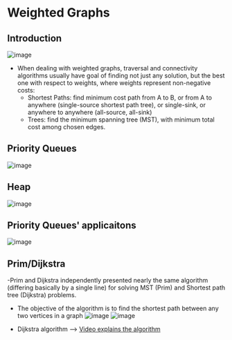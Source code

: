 # Weighted Graphs 

## Introduction
![image](https://user-images.githubusercontent.com/66233296/164998745-9ffd5e45-40ee-4e3c-9a7b-f60c0dd2f31f.png)

- When dealing with weighted graphs, traversal and connectivity algorithms usually have goal of finding not just any solution, but the best one with respect to weights, where weights represent non-negative costs:
  - Shortest Paths: find minimum cost path from A to B, or from A to anywhere (single-source shortest path tree), or single-sink, or anywhere to anywhere (all-source, all-sink)
  - Trees: find the minimum spanning tree (MST), with minimum total cost among chosen edges.


## Priority Queues 
![image](https://user-images.githubusercontent.com/66233296/164998845-faf07b13-d360-4677-8aed-55aaaa3fd451.png)

## Heap
![image](https://user-images.githubusercontent.com/66233296/164998953-5d065377-c6ab-4173-aed0-9421463fa2b0.png)

## Priority Queues' applicaitons
![image](https://user-images.githubusercontent.com/66233296/164999139-8bbcb04d-1053-4c49-a9e3-dbafd58c2d3b.png)

## Prim/Dijkstra
-Prim and Dijkstra independently presented nearly the same algorithm (differing basically by a single line) for solving MST (Prim) and Shortest path tree (Dijkstra) problems. 

- The objective of the algorithm is to find the shortest path between any two vertices in a graph
![image](https://user-images.githubusercontent.com/66233296/165000304-99c0f37b-daa3-4629-9b46-ece2aad7e245.png)
![image](https://user-images.githubusercontent.com/66233296/165000308-b65f484c-ab7d-45c7-9b6d-b71a0d2076b7.png)

- Dijkstra algorithm -->
[Video explains the algorithm  ](https://www.youtube.com/watch?v=pVfj6mxhdMw)

